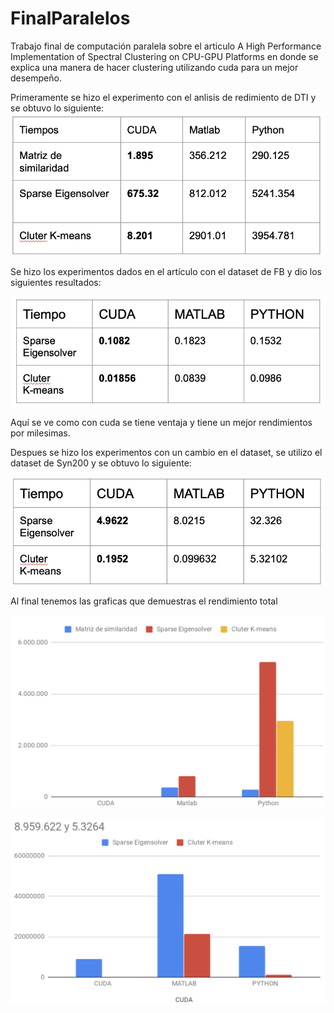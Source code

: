 # FinalParalelos
Trabajo final de computación paralela sobre el articulo  A High Performance Implementation of Spectral Clustering on CPU-GPU Platforms en donde se explica una manera de hacer clustering utilizando cuda para un mejor desempeño.

Primeramente se hizo el experimento con el anlisis de redimiento de DTI y se obtuvo lo siguiente:
![](images/image3.png)

Se hizo los experimentos dados en el artículo con el dataset de FB y dio los siguientes resultados:

![](images/image4.png)

Aquí se ve como con cuda se tiene ventaja y tiene un mejor rendimientos por milesimas.

Despues se hizo los experimentos con un cambio en el dataset, se utilizo el dataset de Syn200 y se obtuvo lo siguiente:

![](images/image5.png)

Al final tenemos las graficas que demuestras el rendimiento total

![](images/image1.png)

![](images/image2.png)

